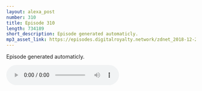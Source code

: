 ```yaml
---
layout: alexa_post
number: 310
title: Episode 310
length: 734189
short_description: Episode generated automaticly.
mp3_asset_link: https://episodes.digitalroyalty.network/zdnet_2018-12-21_01-00-10.mp3
---
```


Episode generated automaticly.

<audio controls>
    <source src="{{ page.mp3_asset_link }}" type="audio/mpeg">
</audio>
